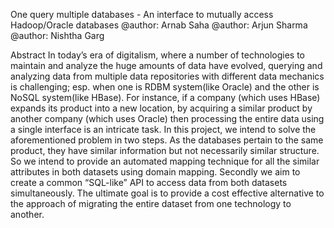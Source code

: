 One query multiple databases - An interface to mutually access Hadoop/Oracle databases
@author: Arnab Saha
@author: Arjun Sharma
@author: Nishtha Garg

Abstract
In today’s era of digitalism, where a number of technologies to maintain and analyze the huge amounts of data have evolved, querying and analyzing data from multiple data repositories with different data mechanics is challenging; esp. when one is RDBM system(like Oracle) and the other is NoSQL system(like HBase). For instance, if a company (which uses HBase) expands its product into a new location, by acquiring a similar product by another company (which uses Oracle) then processing the entire data using a single interface is an intricate task.
In this project, we intend to solve the aforementioned problem in two steps. As the databases pertain to the same product, they have similar information but not necessarily similar structure. So we intend to provide an automated mapping technique for all the similar attributes in both datasets using domain mapping. Secondly we aim to create a common “SQL-like” API to access data from both datasets simultaneously. The ultimate goal is to provide a cost effective alternative to the approach of migrating the entire dataset from one technology to another.
